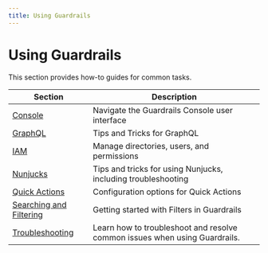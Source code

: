 ```yaml
---
title: Using Guardrails
---
```


# Using Guardrails

This section provides how-to guides for common tasks.

| Section | Description
| - | -
| [Console](guides/console) | Navigate the Guardrails Console user interface
| [GraphQL](guides/graphql) | Tips and Tricks for GraphQL
| [IAM](guides/iam) | Manage directories, users, and permissions
| [Nunjucks](guides/nunjucks) | Tips and tricks for using Nunjucks, including troubleshooting
| [Quick Actions](guides/quick-actions) | Configuration options for Quick Actions
| [Searching and Filtering](guides/searching-filtering) |  Getting started with Filters in Guardrails
| [Troubleshooting](/guardrails/docs/guides/using-guardrails/troubleshooting) |  Learn how to troubleshoot and resolve common issues when using Guardrails.


